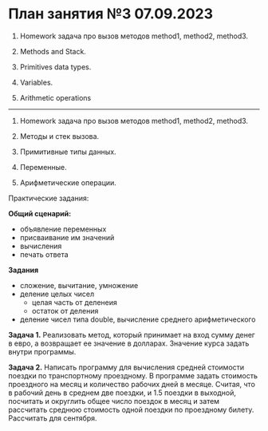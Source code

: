 # План занятия №3 07.09.2023

1. Homework
задача про вызов методов method1, method2, method3.

2. Methods and Stack. 

3. Primitives data types.

4. Variables.

5. Arithmetic operations

___________________________________________

1. Homework
   задача про вызов методов method1, method2, method3.

2. Методы и стек вызова.

3. Примитивные типы данных.

4. Переменные.

5. Арифметические операции.

Практические задания:

**Общий сценарий:**
- объявление переменных
- присваивание им значений
- вычисления 
- печать ответа

**Задания**
- сложение, вычитание, умножение
- деление целых чисел
  - целая часть от деленеия
  - остаток от деления
- деление чисел типа double, вычисление среднего арифметического

**Задача 1.**
Реализовать метод, который принимает на вход сумму денег в евро, а возвращает ее значение 
в долларах. Значение курса задать внутри программы.

**Задача 2.**
Написать программу для вычисления средней стоимости поездки по транспортному проездному.
В программе задать стоимость проездного на месяц и количество рабочих дней в месяце. 
Считая, что в рабочий день в среднем две поездки, и 1.5 поездки в выходной, посчитать и 
округлить общее число поездок в месяц и затем рассчитать среднюю стоимость одной поездки по 
проездному билету.
Рассчитать для сентября.






